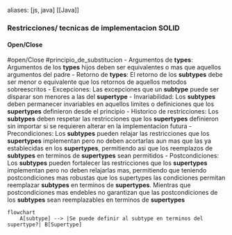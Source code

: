 aliases: [js, java]
[[Java]]

### Restricciones/ tecnicas de implementacion SOLID

#### Open/Close
#open/Close #principio_de_substitucion
	- Argumentos de **types**: Argumentos de los **types** hijos deben ser equivalentes o mas que aquellos argumentos del padre
	- Retorno de **types**: El retorno de los **subtypes** debe ser menor o equivalente que los retornos de aquellos metodos sobreescritos
	- Excepciones: Las excepciones que un **subtype** puede ser disparar son menores a las del **supertype** 
	- Invariabilidad: Los **subtypes** deben permanecer invariables en aquellos limites o definiciones que los **supertypes** definieron desde el principio
	- Historico de restricciones: Los **subtypes** deben respetar las restricciones que los **supertypes** definieron sin importar si se requieren alterar en la implementacion futura
	- Precondiciones: Los **subtypes** pueden relajar las restricciones que los **supertypes** implementan pero no deben acortarlas aun mas que las ya establecidas en los **supertypes**, permitiendo asi que los reemplazos de **subtypes** en terminos de **supertypes** sean permitidos
	- Postcondiciones: Los **subtypes** pueden fortalecer las restricciones que los **supertypes** implementan pero no deben relajarlas mas, permitiendo que teniendo postcondiciones mas robustas que los supertypes las condiciones permitan reemplazar **subtypes** en terminos de **supertypes**. Mientras que postcondiciones mas endebles no garantizan que las postcondiciones de los **subtypes** sean reemplazables en terminos de **supertypes**
```mermaid
flowchart
	A[subtype] --> |Se puede definir al subtype en terminos del supertype?| B[Supertype]
```

